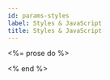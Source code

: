 ```yaml
---
id: params-styles
label: Styles & JavaScript
title: Styles & JavaScript
---
```


<%= prose do %>

<% end %>